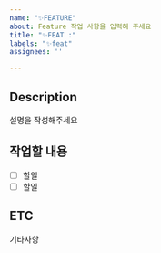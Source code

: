 ```yaml
---
name: "✨FEATURE"
about: Feature 작업 사항을 입력해 주세요
title: "✨FEAT :"
labels: "✨feat"
assignees: ''

---
```


## Description
설명을 작성해주세요

## 작업할 내용
- [ ] 할일
- [ ] 할일

## ETC
기타사항
